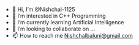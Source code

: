 - 👋 Hi, I’m @Nishchal-1125
- 👀 I’m interested in C++ Programming
- 🌱 I’m currently learning Artificial Intelligence
- 💞️ I’m looking to collaborate on ...
- 📫 How to reach me Nishchalbaluni@gmail.com

<!---
Nishchal-1125/Nishchal-1125 is a ✨ special ✨ repository because its `README.md` (this file) appears on your GitHub profile.
You can click the Preview link to take a look at your changes.
--->

